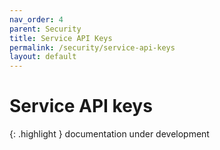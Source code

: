 ```yaml
---
nav_order: 4
parent: Security
title: Service API Keys
permalink: /security/service-api-keys
layout: default
---
```

# Service API keys

{: .highlight }
documentation under development
